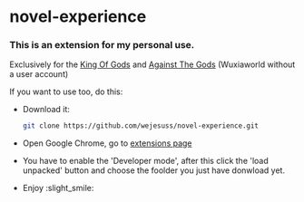 # novel-experience

<h3>
    This is an extension for my personal use.  
</h3>

Exclusively for the [King Of Gods] and [Against The Gods] (Wuxiaworld without a user account)

<p>If you want to use too, do this:</p>

- Download it:
    ```bash
    git clone https://github.com/wejesuss/novel-experience.git
    ```

- Open Google Chrome, go to [extensions page](chrome://extensions/)

- You have to enable the 'Developer mode', after this click the 'load unpacked' button and choose the foolder you just have donwload yet.

- Enjoy :slight_smile:

[King Of Gods]: (https://wuxiaworld.online/king-of-gods/)
[Against The Gods]: (https://www.wuxiaworld.com/novel/against-the-gods/)